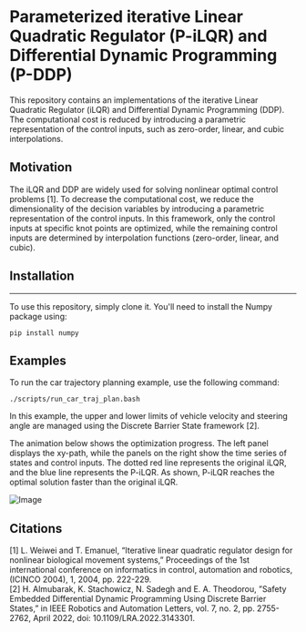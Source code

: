 # Parameterized iterative Linear Quadratic Regulator (P-iLQR) and Differential Dynamic Programming (P-DDP)

This repository contains an implementations of the iterative Linear Quadratic Regulator (iLQR) and Differential Dynamic Programming (DDP). 
The computational cost is reduced by introducing a parametric representation of the control inputs, such as zero-order, linear, and cubic interpolations. 

## Motivation

The iLQR and DDP are widely used for solving nonlinear optimal control problems [1]. 
To decrease the computational cost, we reduce the dimensionality of the decision variables by introducing a parametric representation of the control inputs. 
In this framework, only the control inputs at specific knot points are optimized, while the remaining control inputs are determined by interpolation functions (zero-order, linear, and cubic).

## Installation
-------------
To use this repository, simply clone it. You'll need to install the Numpy package using:
```
pip install numpy
```

## Examples
To run the car trajectory planning example, use the following command:
```
./scripts/run_car_traj_plan.bash
```
In this example, the upper and lower limits of vehicle velocity and steering angle are managed using the Discrete Barrier State framework [2].  

The animation below shows the optimization progress. 
The left panel displays the xy-path, while the panels on the right show the time series of states and control inputs. 
The dotted red line represents the original iLQR, and the blue line represents the P-iLQR. 
As shown, P-iLQR reaches the optimal solution faster than the original iLQR.

![Image](https://github.com/user-attachments/assets/230b24f3-a0f9-48a3-adac-851bd8841bd6)
 

## Citations
[1] L. Weiwei and T. Emanuel, “Iterative linear quadratic regulator design
for nonlinear biological movement systems,” Proceedings of the 1st international conference on informatics in control, automation and robotics,
(ICINCO 2004), 1, 2004, pp. 222-229.  
[2] H. Almubarak, K. Stachowicz, N. Sadegh and E. A. Theodorou, ”Safety
Embedded Differential Dynamic Programming Using Discrete Barrier
States,” in IEEE Robotics and Automation Letters, vol. 7, no. 2, pp.
2755-2762, April 2022, doi: 10.1109/LRA.2022.3143301.



